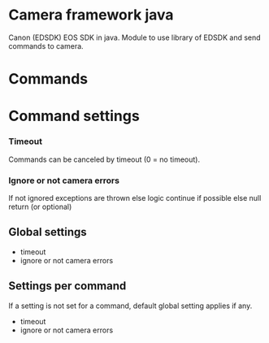 # Camera framework java
Canon (EDSDK) EOS SDK in java. Module to use library of EDSDK and send commands to camera.


# Commands


# Command settings

### Timeout
Commands can be canceled by timeout (0 = no timeout).

### Ignore or not camera errors
If not ignored exceptions are thrown else logic continue if possible else null return (or optional)

## Global settings
- timeout 
- ignore or not camera errors

## Settings per command
If a setting is not set for a command, default global setting applies if any.
- timeout
- ignore or not camera errors
